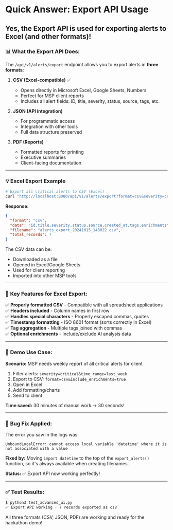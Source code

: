 # Quick Answer: Export API Usage

## Yes, the Export API is used for exporting alerts to Excel (and other formats)!

### 📊 **What the Export API Does:**

The `/api/v1/alerts/export` endpoint allows you to export alerts in **three formats**:

1. **CSV (Excel-compatible)** ✅
   - Opens directly in Microsoft Excel, Google Sheets, Numbers
   - Perfect for MSP client reports
   - Includes all alert fields: ID, title, severity, status, source, tags, etc.

2. **JSON (API integration)**
   - For programmatic access
   - Integration with other tools
   - Full data structure preserved

3. **PDF (Reports)**
   - Formatted reports for printing
   - Executive summaries
   - Client-facing documentation

---

### 💡 **Excel Export Example**

```bash
# Export all critical alerts to CSV (Excel)
curl "http://localhost:8000/api/v1/alerts/export?format=csv&severity=critical"
```

**Response:**
```json
{
  "format": "csv",
  "data": "id,title,severity,status,source,created_at,tags,enrichments\nalert-1,High CPU Usage,critical,active,prometheus,2024-01-15T11:00:00Z,database|critical,AI detected pattern\n...",
  "filename": "alerts_export_20241015_143022.csv",
  "total_records": 7
}
```

The CSV data can be:
- Downloaded as a file
- Opened in Excel/Google Sheets
- Used for client reporting
- Imported into other MSP tools

---

### 🎯 **Key Features for Excel Export:**

✅ **Properly formatted CSV** - Compatible with all spreadsheet applications  
✅ **Headers included** - Column names in first row  
✅ **Handles special characters** - Properly escaped commas, quotes  
✅ **Timestamp formatting** - ISO 8601 format (sorts correctly in Excel)  
✅ **Tag aggregation** - Multiple tags joined with commas  
✅ **Optional enrichments** - Include/exclude AI analysis data  

---

### 🚀 **Demo Use Case:**

**Scenario:** MSP needs weekly report of all critical alerts for client

1. Filter alerts: `severity=critical&time_range=last_week`
2. Export to CSV: `format=csv&include_enrichments=true`
3. Open in Excel
4. Add formatting/charts
5. Send to client

**Time saved:** 30 minutes of manual work → 30 seconds!

---

### 🐛 **Bug Fix Applied:**

The error you saw in the logs was:
```
UnboundLocalError: cannot access local variable 'datetime' where it is not associated with a value
```

**Fixed by:** Moving `import datetime` to the top of the `export_alerts()` function, so it's always available when creating filenames.

**Status:** ✅ Export API now working perfectly!

---

### ✅ **Test Results:**

```bash
$ python3 test_advanced_ui.py
✅ Export API working - 7 records exported as csv
```

All three formats (CSV, JSON, PDF) are working and ready for the hackathon demo!

